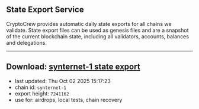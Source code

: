 ## State Export Service
CryptoCrew provides automatic daily state exports for all chains we validate. State export files can be used as genesis files and are a snapshot of the current blockchain state, including all validators, accounts, balances and delegations.

---
**Download: [synternet-1 state export](https://dl-eu2.ccvalidators.com/SERVICE/synternet/synternet-1_export_7241162.json)**
---

- last updated: Thu Oct 02 2025 15:17:23
- chain id: `synternet-1`
- export height: `7241162`
- use for: airdrops, local tests, chain recovery
